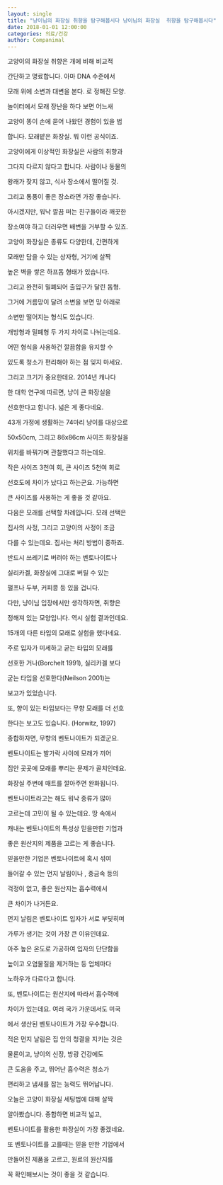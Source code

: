 ```yaml
---
layout: single
title: "냥이님의 화장실 취향을 탐구해봅시다 냥이님의 화장실  취향을 탐구해봅시다"
date: 2018-01-01 12:00:00
categories: 의료/건강
author: Companimal
---
```


고양이의 화장실 취향은 개에 비해 비교적

간단하고 명료합니다. 아마 DNA 수준에서

모래 위에 소변과 대변을 본다. 로 정해진 모양.

놀이터에서 모래 장난을 하다 보면 어느새

고양이 똥이 손에 묻어 나왔던 경험이 있을 법

합니다. 모래밭은 화장실. 뭐 이런 공식이죠.

고양이에게 이상적인 화장실은 사람의 취향과

그다지 다르지 않다고 합니다. 사람이나 동물의

왕래가 잦지 않고, 식사 장소에서 떨어질 것.

그리고 통풍이 좋은 장소라면 가장 좋습니다.

아시겠지만, 워낙 깔끔 떠는 친구들이라 깨끗한

장소여야 하고 더러우면 배변을 거부할 수 있죠.

고양이 화장실은 종류도 다양한데, 간편하게

모래만 담을 수 있는 상자형, 거기에 살짝

높은 벽을 쌓은 하프돔 형태가 있습니다.

그리고 완전히 밀폐되어 출입구가 달린 돔형.

그거에 거름망이 달려 소변을 보면 망 아래로

소변만 떨어지는 형식도 있습니다.

개방형과 밀폐형 두 가지 차이로 나뉘는데요.

어떤 형식을 사용하건 깔끔함을 유지할 수

있도록 청소가 편리해야 하는 점 잊지 마세요.

그리고 크기가 중요한데요. 2014년 캐나다

한 대학 연구에 따르면, 냥이 큰 화장실을

선호한다고 합니다. 넓은 게 좋다네요.

43개 가정에 생활하는 74마리 냥이를 대상으로

50x50cm, 그리고 86x86cm 사이즈 화장실을

위치를 바꿔가며 관찰했다고 하는데요.

작은 사이즈 3천여 회, 큰 사이즈 5천여 회로

선호도에 차이가 났다고 하는군요. 가능하면

큰 사이즈를 사용하는 게 좋을 것 같아요.

다음은 모래를 선택할 차례입니다. 모래 선택은

집사의 사정, 그리고 고양이의 사정이 조금

다를 수 있는데요. 집사는 처리 방법이 중하죠.

반드시 쓰레기로 버려야 하는 벤토나이트나

실리카겔, 화장실에 그대로 버릴 수 있는

펄프나 두부, 커피콩 등 있을 겁니다.

다만, 냥이님 입장에서만 생각하자면, 취향은

정해져 있는 모양입니다. 역시 실험 결과인데요.

15개의 다른 타입의 모래로 실험을 했다네요.

주로 입자가 미세하고 굳는 타입의 모래를

선호한 거나(Borchelt 1991), 실리카겔 보다

굳는 타입을 선호한다(Neilson 2001)는

보고가 있었습니다.

또, 향이 있는 타입보다는 무향 모래를 더 선호

한다는 보고도 있습니다. (Horwitz, 1997)

종합하자면, 무향의 벤토나이트가 되겠군요.

벤토나이트는 발가락 사이에 모래가 끼어

집안 곳곳에 모래를 뿌리는 문제가 골치인데요.

화장실 주변에 매트를 깔아주면 완화됩니다.

벤토나이트라고는 해도 워낙 종류가 많아

고르는데 고민이 될 수 있는데요. 땅 속에서

캐내는 벤토나이트의 특성상 믿을만한 기업과

좋은 원산지의 제품을 고르는 게 좋습니다.

믿을만한 기업은 벤토나이트에 혹시 섞여

들어갈 수 있는 먼지 날림이나 , 중금속 등의

걱정이 없고, 좋은 원산지는 흡수력에서

큰 차이가 나거든요.

먼지 날림은 벤토나이트 입자가 서로 부딪히며

가루가 생기는 것이 가장 큰 이유인데요.

아주 높은 온도로 가공하여 입자의 단단함을

높이고 오염물질을 제거하는 등 업체마다

노하우가 다르다고 합니다.

또, 벤토나이트는 원산지에 따라서 흡수력에

차이가 있는데요. 여러 국가 가운데서도 미국

에서 생산된 벤토나이트가 가장 우수합니다.

적은 먼지 날림은 집 안의 청결을 지키는 것은

물론이고, 냥이의 신장, 방광 건강에도

큰 도움을 주고, 뛰어난 흡수력은 청소가

편리하고 냄새를 잡는 능력도 뛰어납니다.

오늘은 고양이 화장실 세팅법에 대해 살짝

알아봤습니다. 종합하면 비교적 넓고,

벤토나이트를 활용한 화장실이 가장 좋겠네요.

또 벤토나이트를 고를때는 믿을 만한 기업에서

만들어진 제품을 고르고, 원료의 원산지를

꼭 확인해보시는 것이 좋을 것 같습니다.
